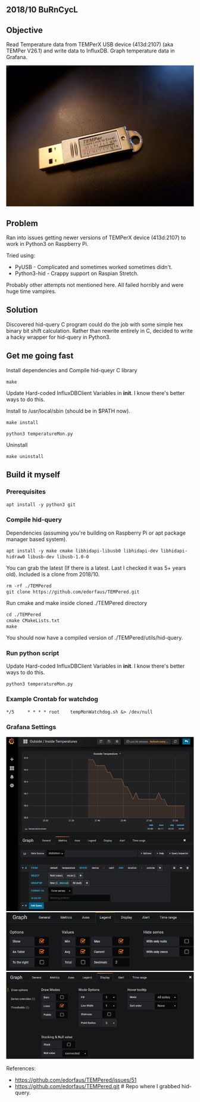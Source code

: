 ## 2018/10 BuRnCycL

## Objective

Read Temperature data from TEMPerX USB device (413d:2107) (aka TEMPer V26.1) and write data to InfluxDB. Graph temperature data in Grafana.

![TemperX Device](images/temperx_device.jpg?raw=true "TemperX Device")

## Problem 

Ran into issues getting newer versions of TEMPerX device (413d:2107) to work in Python3 on Raspberry Pi. 

Tried using: 
- PyUSB - Complicated and sometimes worked sometimes didn't.
- Python3-hid - Crappy support on Raspian Stretch.

Probably other attempts not mentioned here. All failed horribly and were huge time vampires.

## Solution

Discovered hid-query C program could do the job with some simple hex binary bit shift calculation. Rather than rewrite entirely in C,
decided to write a hacky wrapper for hid-query in Python3.


## Get me going fast


Install dependencies and Compile hid-queyr C library
```
make
```

Update Hard-coded InfluxDBClient Variables in __init__. I know there's better ways to do this.

Install to /usr/local/sbin (should be in $PATH now).
```
make install
```

```
python3 temperatureMon.py
```

Uninstall
```
make uninstall
```

## Build it myself


### Prerequisites

```
apt install -y python3 git
```

### Compile hid-query

Dependencies (assuming you're building on Raspberry Pi or apt package manager based system).
```
apt install -y make cmake libhidapi-libusb0 libhidapi-dev libhidapi-hidraw0 libusb-dev libusb-1.0-0
```

You can grab the latest (If there is a latest. Last I checked it was 5+ years old). Included is a clone from 2018/10.
```
rm -rf ./TEMPered
git clone https://github.com/edorfaus/TEMPered.git
```

Run cmake and make inside cloned ./TEMPered directory
```
cd ./TEMPered
cmake CMakeLists.txt
make
```
You should now have a compiled version of ./TEMPered/utils/hid-query.


### Run python script

Update Hard-coded InfluxDBClient Variables in __init__. I know there's better ways to do this.

```
python3 temperatureMon.py
```


### Example Crontab for watchdog
```
*/5     * * * * root    tempMonWatchdog.sh &> /dev/null
```

### Grafana Settings
![Grafana Query Settings](images/grafana_settings-query.png?raw=true "Grafana Query Settings")
![Grafana Legend Settings](images/grafana_settings-legend.png?raw=true "Grafana Legend Settings")
![Grafana Display Settings](images/grafana_settings-display.png?raw=true "Grafana Display Settings")

References: 
- https://github.com/edorfaus/TEMPered/issues/51
- https://github.com/edorfaus/TEMPered.git # Repo where I grabbed hid-query.

